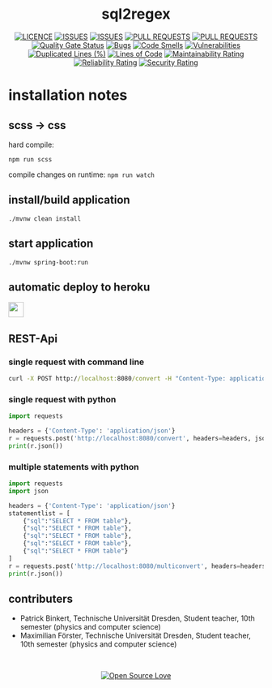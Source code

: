 <h1 align="center">
    sql2regex
</h1>

<div align="center">
  
  [![LICENCE](https://img.shields.io/github/license/StEx2022-23/sql2regex.svg)](https://github.com/binkertpat/sql2regex)
  [![ISSUES](https://img.shields.io/github/issues/StEx2022-23/sql2regex.svg)](https://github.com/binkertpat/sql2regex)
  [![ISSUES](https://img.shields.io/github/issues-closed/StEx2022-23/sql2regex.svg)](https://github.com/binkertpat/sql2regex)
  [![PULL REQUESTS](https://img.shields.io/github/issues-pr/StEx2022-23/sql2regex.svg)](https://github.com/binkertpat/sql2regex)
  [![PULL REQUESTS](https://img.shields.io/github/issues-pr-closed/StEx2022-23/sql2regex.svg)](https://github.com/binkertpat/sql2regex)
  [![Quality Gate Status](https://sonarcloud.io/api/project_badges/measure?project=StEx2022-23_sql2regex&metric=alert_status)](https://sonarcloud.io/summary/new_code?id=StEx2022-23_sql2regex)
  [![Bugs](https://sonarcloud.io/api/project_badges/measure?project=StEx2022-23_sql2regex&metric=bugs)](https://sonarcloud.io/summary/new_code?id=StEx2022-23_sql2regex)
  [![Code Smells](https://sonarcloud.io/api/project_badges/measure?project=StEx2022-23_sql2regex&metric=code_smells)](https://sonarcloud.io/summary/new_code?id=StEx2022-23_sql2regex)
  [![Vulnerabilities](https://sonarcloud.io/api/project_badges/measure?project=StEx2022-23_sql2regex&metric=vulnerabilities)](https://sonarcloud.io/summary/new_code?id=StEx2022-23_sql2regex)
  [![Duplicated Lines (%)](https://sonarcloud.io/api/project_badges/measure?project=StEx2022-23_sql2regex&metric=duplicated_lines_density)](https://sonarcloud.io/summary/new_code?id=StEx2022-23_sql2regex)
  [![Lines of Code](https://sonarcloud.io/api/project_badges/measure?project=StEx2022-23_sql2regex&metric=ncloc)](https://sonarcloud.io/summary/new_code?id=StEx2022-23_sql2regex)
  [![Maintainability Rating](https://sonarcloud.io/api/project_badges/measure?project=StEx2022-23_sql2regex&metric=sqale_rating)](https://sonarcloud.io/summary/new_code?id=StEx2022-23_sql2regex)
  [![Reliability Rating](https://sonarcloud.io/api/project_badges/measure?project=StEx2022-23_sql2regex&metric=reliability_rating)](https://sonarcloud.io/summary/new_code?id=StEx2022-23_sql2regex)
  [![Security Rating](https://sonarcloud.io/api/project_badges/measure?project=StEx2022-23_sql2regex&metric=security_rating)](https://sonarcloud.io/summary/new_code?id=StEx2022-23_sql2regex)

</div>

# installation notes

## scss → css
hard compile:

<code>npm run scss</code>

compile changes on runtime:
<code>npm run watch</code>

## install/build application
<code>./mvnw clean install</code>

## start application
<code>./mvnw spring-boot:run </code>

## automatic deploy to heroku
<a href="https://sql2regex.herokuapp.com/"> 
  <img src="https://cdn.worldvectorlogo.com/logos/heroku-1.svg" height="30">
</a>

## REST-Api

### single request with command line

```cmd
curl -X POST http://localhost:8080/convert -H "Content-Type: application/json" -d "{\"sql\":\"SELECT * FROM table\"}"
```

### single request with python

```python
import requests

headers = {'Content-Type': 'application/json'}
r = requests.post('http://localhost:8080/convert', headers=headers, json={"sql":"SELECT * "})
print(r.json())
```

### multiple statements with python

```python
import requests
import json

headers = {'Content-Type': 'application/json'}
statementlist = [
    {"sql":"SELECT * FROM table"},
    {"sql":"SELECT * FROM table"},
    {"sql":"SELECT * FROM table"},
    {"sql":"SELECT * FROM table"},
    {"sql":"SELECT * FROM table"}
]
r = requests.post('http://localhost:8080/multiconvert', headers=headers, json=statementlist)
print(r.json())
```
## contributers
- Patrick Binkert, Technische Universität Dresden, Student teacher, 10th semester (physics and computer science)
- Maximilian Förster, Technische Universität Dresden, Student teacher, 10th semester (physics and computer science)

<br> 

<div align="center">
  
  [![Open Source Love](https://badges.frapsoft.com/os/v3/open-source-175x29.png?v=103)](https://github.com/ellerbrock/open-source-badges/)

</div>
